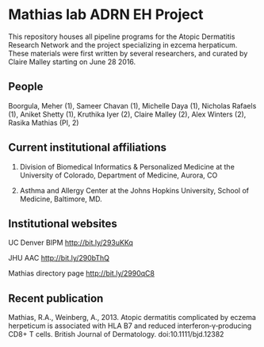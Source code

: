 # Mathias lab ADRN EH Project

This repository houses all pipeline programs for the Atopic Dermatitis Research Network and the project specializing in ezcema herpaticum. These materials were first written by several researchers, and curated by Claire Malley starting on June 28 2016.

## People

Boorgula, Meher (1), Sameer Chavan (1), Michelle Daya (1), Nicholas Rafaels (1), Aniket Shetty (1), Kruthika Iyer (2), Claire Malley (2), Alex Winters (2), Rasika Mathias (PI, 2)

## Current institutional affiliations

1. Division of Biomedical Informatics & Personalized Medicine at the University of Colorado, Department of Medicine, Aurora, CO

2. Asthma and Allergy Center at the Johns Hopkins University, School of Medicine, Baltimore, MD.

## Institutional websites

UC Denver BIPM http://bit.ly/293uKKq

JHU AAC http://bit.ly/290bThQ

Mathias directory page http://bit.ly/2990qC8

## Recent publication

Mathias, R.A., Weinberg, A., 2013. Atopic dermatitis complicated by eczema herpeticum is associated with HLA B7 and reduced interferon‐γ‐producing CD8+ T cells. British Journal of Dermatology. doi:10.1111/bjd.12382
